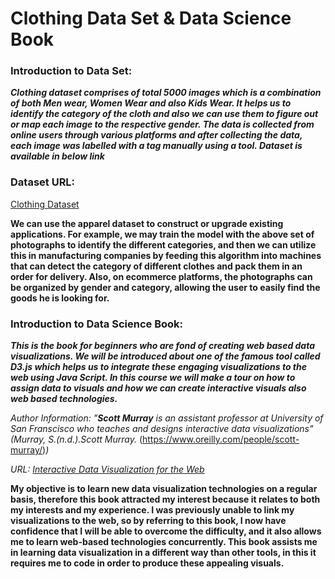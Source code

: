 # Clothing Data Set & Data Science Book

### Introduction to Data Set:

***Clothing dataset comprises of total 5000 images which is a combination of both Men wear, Women Wear and also Kids Wear. It helps us to identify the category of the cloth and also we can use them to figure out or map each image to the respective gender. The data is collected from online users through various platforms and after collecting the data, each image was labelled with a tag manually using a tool. Dataset is available in below link***

### Dataset URL:

[Clothing Dataset](https://www.kaggle.com/datasets/agrigorev/clothing-dataset-full)

**We can use the apparel dataset to construct or upgrade existing applications. For example, we may train the model with the above set of photographs to identify the different categories, and then we can utilize this in manufacturing companies by feeding this algorithm into machines that can detect the category of different clothes and pack them in an order for delivery. Also, on ecommerce platforms, the photographs can be organized by gender and category, allowing the user to easily find the goods he is looking for.**


### Introduction to Data Science Book:

***This is the book for beginners who are fond of creating web based data visualizations. We will be introduced about one of the famous tool called D3.js which helps us to integrate these engaging visualizations to the web using Java Script. In this course we will make a tour on how to assign data to visuals and how we can create interactive visuals also web based technologies.***

_Author Information: "**Scott Murray** is an assistant professor at University of San Franscisco who teaches and designs interactive data visualizations" (Murray, S.(n.d.).Scott Murray._ (https://www.oreilly.com/people/scott-murray/)_)_

_URL: [Interactive Data Visualization for the Web](https://learning.oreilly.com/library/view/interactive-data-visualization/9781449340223/cover.html)_

**My objective is to learn new data visualization technologies on a regular basis, therefore this book attracted my interest because it relates to both my interests and my experience. I was previously unable to link my visualizations to the web, so by referring to this book, I now have confidence that I will be able to overcome the difficulty, and it also allows me to learn web-based technologies concurrently. This book assists me in learning data visualization in a different way than other tools, in this it requires me to code in order to produce these appealing visuals.**
